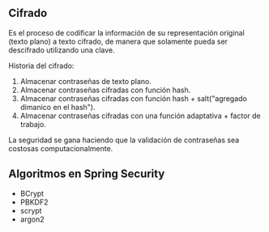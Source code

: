 
## Cifrado

Es el proceso de codificar la información de su representación original (texto plano)
a texto cifrado, de manera que solamente pueda ser descifrado utilizando una clave.


Historia del cifrado: 

1. Almacenar contraseñas de texto plano.
2. Almacenar contraseñas cifradas con función hash.
3. Almacenar contraseñas cifradas con función hash + salt("agregado dimanico en el hash").
4. Almacenar contraseñas cifradas con una función adaptativa + factor de trabajo.


La seguridad se gana haciendo que la validación de contraseñas sea costosas computacionalmente.

## Algoritmos en Spring Security

* BCrypt
* PBKDF2
* scrypt
* argon2
